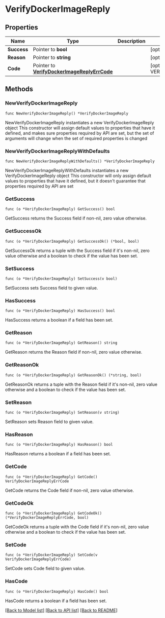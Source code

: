 # VerifyDockerImageReply

## Properties

Name | Type | Description | Notes
------------ | ------------- | ------------- | -------------
**Success** | Pointer to **bool** |  | [optional] 
**Reason** | Pointer to **string** |  | [optional] 
**Code** | Pointer to [**VerifyDockerImageReplyErrCode**](VerifyDockerImageReplyErrCode.md) |  | [optional] [default to VERIFYDOCKERIMAGEREPLYERRCODE_UNKNOWN]

## Methods

### NewVerifyDockerImageReply

`func NewVerifyDockerImageReply() *VerifyDockerImageReply`

NewVerifyDockerImageReply instantiates a new VerifyDockerImageReply object
This constructor will assign default values to properties that have it defined,
and makes sure properties required by API are set, but the set of arguments
will change when the set of required properties is changed

### NewVerifyDockerImageReplyWithDefaults

`func NewVerifyDockerImageReplyWithDefaults() *VerifyDockerImageReply`

NewVerifyDockerImageReplyWithDefaults instantiates a new VerifyDockerImageReply object
This constructor will only assign default values to properties that have it defined,
but it doesn't guarantee that properties required by API are set

### GetSuccess

`func (o *VerifyDockerImageReply) GetSuccess() bool`

GetSuccess returns the Success field if non-nil, zero value otherwise.

### GetSuccessOk

`func (o *VerifyDockerImageReply) GetSuccessOk() (*bool, bool)`

GetSuccessOk returns a tuple with the Success field if it's non-nil, zero value otherwise
and a boolean to check if the value has been set.

### SetSuccess

`func (o *VerifyDockerImageReply) SetSuccess(v bool)`

SetSuccess sets Success field to given value.

### HasSuccess

`func (o *VerifyDockerImageReply) HasSuccess() bool`

HasSuccess returns a boolean if a field has been set.

### GetReason

`func (o *VerifyDockerImageReply) GetReason() string`

GetReason returns the Reason field if non-nil, zero value otherwise.

### GetReasonOk

`func (o *VerifyDockerImageReply) GetReasonOk() (*string, bool)`

GetReasonOk returns a tuple with the Reason field if it's non-nil, zero value otherwise
and a boolean to check if the value has been set.

### SetReason

`func (o *VerifyDockerImageReply) SetReason(v string)`

SetReason sets Reason field to given value.

### HasReason

`func (o *VerifyDockerImageReply) HasReason() bool`

HasReason returns a boolean if a field has been set.

### GetCode

`func (o *VerifyDockerImageReply) GetCode() VerifyDockerImageReplyErrCode`

GetCode returns the Code field if non-nil, zero value otherwise.

### GetCodeOk

`func (o *VerifyDockerImageReply) GetCodeOk() (*VerifyDockerImageReplyErrCode, bool)`

GetCodeOk returns a tuple with the Code field if it's non-nil, zero value otherwise
and a boolean to check if the value has been set.

### SetCode

`func (o *VerifyDockerImageReply) SetCode(v VerifyDockerImageReplyErrCode)`

SetCode sets Code field to given value.

### HasCode

`func (o *VerifyDockerImageReply) HasCode() bool`

HasCode returns a boolean if a field has been set.


[[Back to Model list]](../README.md#documentation-for-models) [[Back to API list]](../README.md#documentation-for-api-endpoints) [[Back to README]](../README.md)


